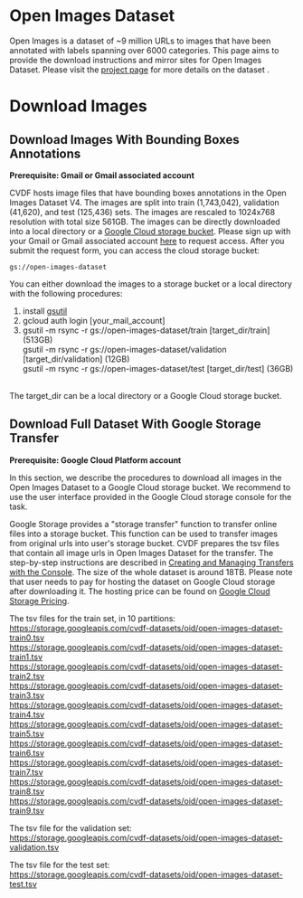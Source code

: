 # Open Images Dataset
Open Images is a dataset of ~9 million URLs to images that have been annotated with labels spanning over 6000 categories. This page aims to provide the download instructions and mirror sites for Open Images Dataset. Please visit the [project page](https://github.com/openimages/dataset) for more details on the dataset .

# Download Images

## Download Images With Bounding Boxes Annotations
**Prerequisite: Gmail or Gmail associated account**

CVDF hosts image files that have bounding boxes annotations in the Open Images Dataset V4. The images are split into train (1,743,042), validation (41,620), and test (125,436) sets. The images are rescaled to 1024x768 resolution with total size 561GB. The images can be directly downloaded into a local directory or a [Google Cloud storage bucket](https://cloud.google.com/storage/transfer/create-manage-transfer-console). Please sign up with your Gmail or Gmail associated account [here](http://www.cvdfoundation.org/datasets/open-images-dataset/signup.html) to request access. After you submit the request form, you can access the cloud storage bucket:
```
gs://open-images-dataset
```
You can either download the images to a storage bucket or a local directory with the following procedures:
1. install [gsutil](https://cloud.google.com/storage/docs/gsutil)
2. gcloud auth login [your_mail_account]
3. gsutil -m rsync -r gs://open-images-dataset/train [target_dir/train] (513GB)  
 gsutil -m rsync -r gs://open-images-dataset/validation [target_dir/validation] (12GB)  
 gsutil -m rsync -r gs://open-images-dataset/test [target_dir/test] (36GB)          

The target_dir can be a local directory or a Google Cloud storage bucket.

## Download Full Dataset With Google Storage Transfer
**Prerequisite: Google Cloud Platform account**

In this section, we describe the procedures to download all images in the Open Images Dataset to a Google Cloud storage bucket. We recommend to use the user interface provided in the Google Cloud storage console for the task.

Google Storage provides a "storage transfer" function to transfer online files into a storage bucket. This function can be used to transfer images from original urls into user's storage bucket. CVDF prepares the tsv files that contain all image urls in Open Images Dataset for the transfer. The step-by-step instructions are described in [Creating and Managing Transfers with the Console](https://cloud.google.com/storage/transfer/create-manage-transfer-console). The size of the whole dataset is around 18TB. Please note that user needs to pay for hosting the dataset on Google Cloud storage after downloading it. The hosting price can be found on [Google Cloud Storage Pricing](https://cloud.google.com/storage/pricing).

The tsv files for the train set, in 10 partitions:  
https://storage.googleapis.com/cvdf-datasets/oid/open-images-dataset-train0.tsv<br>
https://storage.googleapis.com/cvdf-datasets/oid/open-images-dataset-train1.tsv<br>
https://storage.googleapis.com/cvdf-datasets/oid/open-images-dataset-train2.tsv<br>
https://storage.googleapis.com/cvdf-datasets/oid/open-images-dataset-train3.tsv<br>
https://storage.googleapis.com/cvdf-datasets/oid/open-images-dataset-train4.tsv<br>
https://storage.googleapis.com/cvdf-datasets/oid/open-images-dataset-train5.tsv<br>
https://storage.googleapis.com/cvdf-datasets/oid/open-images-dataset-train6.tsv<br>
https://storage.googleapis.com/cvdf-datasets/oid/open-images-dataset-train7.tsv<br>
https://storage.googleapis.com/cvdf-datasets/oid/open-images-dataset-train8.tsv<br>
https://storage.googleapis.com/cvdf-datasets/oid/open-images-dataset-train9.tsv<br>

The tsv file for the validation set:  
https://storage.googleapis.com/cvdf-datasets/oid/open-images-dataset-validation.tsv

The tsv file for the test set:  
https://storage.googleapis.com/cvdf-datasets/oid/open-images-dataset-test.tsv
